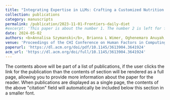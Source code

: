 ```yaml
---
title: "Integrating Expertise in LLMs: Crafting a Customized Nutrition Assistant with Refined Template Instructions"
collection: publications
category: manuscripts
permalink: /publication/2023-11-01-Frontiers-daily-diet
#excerpt: 'This paper is about the number 1. The number 2 is left for future work.'
date: 2024-05-02
authors: <b>Annalisa Szymanski</b>, Brianna L Wimer, Oghenemaro Anuyah, Heather A Eicher-Miller, and Ronald A Metoyer
venue: 'Proceedings of the CHI Conference on Human Factors in Computing Systems (CHI 2024)'
paperurl: 'https://dl.acm.org/doi/pdf/10.1145/3613904.3641924'
acm_url: 'https://dl.acm.org/doi/full/10.1145/3613904.3641924'
---
```


The contents above will be part of a list of publications, if the user clicks the link for the publication than the contents of section will be rendered as a full page, allowing you to provide more information about the paper for the reader. When publications are displayed as a single page, the contents of the above "citation" field will automatically be included below this section in a smaller font.